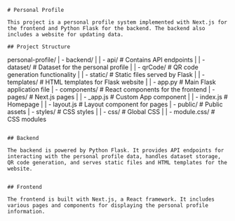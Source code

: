 ```
# Personal Profile

This project is a personal profile system implemented with Next.js for the frontend and Python Flask for the backend. The backend also includes a website for updating data.

## Project Structure

```
personal-profile/
| - backend/
| | - api/            # Contains API endpoints
| | - dataset/        # Dataset for the personal profile
| | - qrCode/         # QR code generation functionality
| | - static/         # Static files served by Flask
| | - templates/      # HTML templates for Flask website
| | - app.py          # Main Flask application file
| - components/       # React components for the frontend
| - pages/            # Next.js pages
| | - _app.js         # Custom App component
| | - index.js        # Homepage
| | - layout.js       # Layout component for pages
| - public/           # Public assets
| - styles/           # CSS styles
| | - css/            # Global CSS
| | - module.css/     # CSS modules
```

## Backend

The backend is powered by Python Flask. It provides API endpoints for interacting with the personal profile data, handles dataset storage, QR code generation, and serves static files and HTML templates for the website.


## Frontend

The frontend is built with Next.js, a React framework. It includes various pages and components for displaying the personal profile information.
